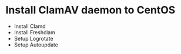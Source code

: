 # Install ClamAV daemon to CentOS

* Install Clamd
* Install Freshclam
* Setup Logrotate
* Setup Autoupdate